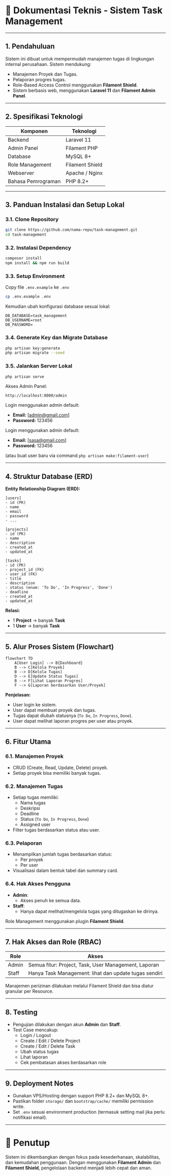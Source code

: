 # 📄 Dokumentasi Teknis - Sistem Task Management

---

## 1. Pendahuluan

Sistem ini dibuat untuk mempermudah manajemen tugas di lingkungan internal perusahaan. Sistem mendukung:

- Manajemen Proyek dan Tugas.
- Pelaporan progres tugas.
- Role-Based Access Control menggunakan **Filament Shield**.
- Sistem berbasis web, menggunakan **Laravel 11** dan **Filament Admin Panel**.

---

## 2. Spesifikasi Teknologi

| Komponen           | Teknologi       |
| ------------------ | --------------- |
| Backend            | Laravel 11      |
| Admin Panel        | Filament PHP    |
| Database           | MySQL 8+        |
| Role Management    | Filament Shield |
| Webserver          | Apache / Nginx  |
| Bahasa Pemrograman | PHP 8.2+        |

---

## 3. Panduan Instalasi dan Setup Lokal

### 3.1. Clone Repository

```bash
git clone https://github.com/nama-repo/task-management.git
cd task-management
```

### 3.2. Instalasi Dependency

```bash
composer install
npm install && npm run build
```

### 3.3. Setup Environment

Copy file `.env.example` ke `.env`

```bash
cp .env.example .env
```

Kemudian ubah konfigurasi database sesuai lokal:

```dotenv
DB_DATABASE=task_management
DB_USERNAME=root
DB_PASSWORD=
```

### 3.4. Generate Key dan Migrate Database

```bash
php artisan key:generate
php artisan migrate --seed
```

### 3.5. Jalankan Server Lokal

```bash
php artisan serve
```

Akses Admin Panel:

```
http://localhost:8000/admin
```

Login menggunakan admin default:

- **Email:** [admin@gmail.com]
- **Password:** 123456

Login menggunakan admin default:

- **Email:** [sasa@gmail.com]
- **Password:** 123456

(atau buat user baru via command `php artisan make:filament-user`)

---

## 4. Struktur Database (ERD)

**Entity Relationship Diagram (ERD):**

```
[users]
- id (PK)
- name
- email
- password
- ...

[projects]
- id (PK)
- name
- description
- created_at
- updated_at

[tasks]
- id (PK)
- project_id (FK)
- user_id (FK)
- title
- description
- status (enum: 'To Do', 'In Progress', 'Done')
- deadline
- created_at
- updated_at
```

**Relasi:**

- 1 **Project** → banyak **Task**
- 1 **User** → banyak **Task**

---

## 5. Alur Proses Sistem (Flowchart)

```mermaid
flowchart TD
    A[User Login] --> B{Dashboard}
    B --> C[Kelola Proyek]
    B --> D[Kelola Tugas]
    D --> E[Update Status Tugas]
    B --> F[Lihat Laporan Progres]
    F --> G[Laporan berdasarkan User/Proyek]
```

**Penjelasan:**

- User login ke sistem.
- User dapat membuat proyek dan tugas.
- Tugas dapat diubah statusnya (`To Do`, `In Progress`, `Done`).
- User dapat melihat laporan progres per user atau proyek.

---

## 6. Fitur Utama

### 6.1. Manajemen Proyek

- CRUD (Create, Read, Update, Delete) proyek.
- Setiap proyek bisa memiliki banyak tugas.

### 6.2. Manajemen Tugas

- Setiap tugas memiliki:
  - Nama tugas
  - Deskripsi
  - Deadline
  - Status (`To Do`, `In Progress`, `Done`)
  - Assigned user
- Filter tugas berdasarkan status atau user.

### 6.3. Pelaporan

- Menampilkan jumlah tugas berdasarkan status:
  - Per proyek
  - Per user
- Visualisasi dalam bentuk tabel dan summary card.

### 6.4. Hak Akses Pengguna

- **Admin**:
  - Akses penuh ke semua data.
- **Staff**:
  - Hanya dapat melihat/mengelola tugas yang ditugaskan ke dirinya.

Role Management menggunakan plugin **Filament Shield**.

---

## 7. Hak Akses dan Role (RBAC)

| Role  | Akses                                                 |
| ----- | ----------------------------------------------------- |
| Admin | Semua fitur: Project, Task, User Management, Laporan  |
| Staff | Hanya Task Management: lihat dan update tugas sendiri |

Manajemen perizinan dilakukan melalui Filament Shield dan bisa diatur granular per Resource.

---

## 8. Testing

- Pengujian dilakukan dengan akun **Admin** dan **Staff**.
- Test Case mencakup:
  - Login / Logout
  - Create / Edit / Delete Project
  - Create / Edit / Delete Task
  - Ubah status tugas
  - Lihat laporan
  - Cek pembatasan akses berdasarkan role

---

## 9. Deployment Notes

- Gunakan VPS/Hosting dengan support PHP 8.2+ dan MySQL 8+.
- Pastikan folder `storage/` dan `bootstrap/cache/` memiliki permission write.
- Set `.env` sesuai environment production (termasuk setting mail jika perlu notifikasi email).

---

# 📓 Penutup

Sistem ini dikembangkan dengan fokus pada kesederhanaan, skalabilitas, dan kemudahan penggunaan.
Dengan menggunakan **Filament Admin** dan **Filament Shield**, pengelolaan backend menjadi lebih cepat dan aman.

